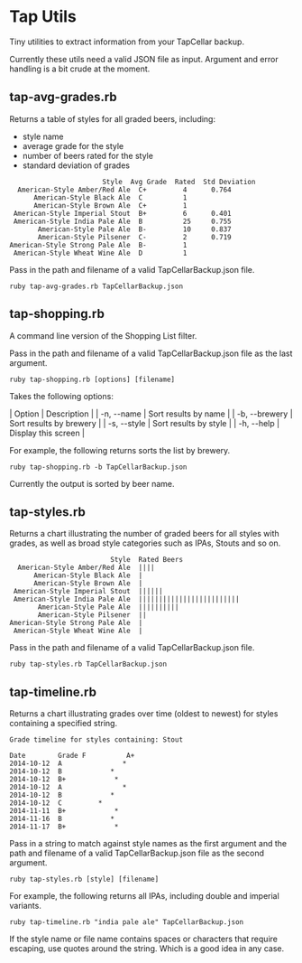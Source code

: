 # Tap Utils

Tiny utilities to extract information from your TapCellar backup.

Currently these utils need a valid JSON file as input. Argument and error handling is a bit crude at the moment.

## tap-avg-grades.rb

Returns a table of styles for all graded beers, including:

* style name
* average grade for the style
* number of beers rated for the style
* standard deviation of grades

```
                       Style  Avg Grade  Rated  Std Deviation
  American-Style Amber/Red Ale  C+         4      0.764
      American-Style Black Ale  C          1
      American-Style Brown Ale  C+         1
 American-Style Imperial Stout  B+         6      0.401
 American-Style India Pale Ale  B          25     0.755
       American-Style Pale Ale  B-         10     0.837
       American-Style Pilsener  C-         2      0.719
American-Style Strong Pale Ale  B-         1
 American-Style Wheat Wine Ale  D          1
```

Pass in the path and filename of a valid TapCellarBackup.json file.

```ruby tap-avg-grades.rb TapCellarBackup.json```

## tap-shopping.rb

A command line version of the Shopping List filter.

Pass in the path and filename of a valid TapCellarBackup.json file as the last argument.

```ruby tap-shopping.rb [options] [filename]```

Takes the following options:

| Option | Description |
| -n, --name     |  Sort results by name |
| -b, --brewery  |  Sort results by brewery |
| -s, --style    |  Sort results by style |
| -h, --help     |  Display this screen |

For example, the following returns sorts the list by brewery.

```ruby tap-shopping.rb -b TapCellarBackup.json```

Currently the output is sorted by beer name.

## tap-styles.rb

Returns a chart illustrating the number of graded beers for all styles with grades, as well as broad style categories such as IPAs, Stouts and so on.

```
                         Style  Rated Beers
  American-Style Amber/Red Ale  ||||
      American-Style Black Ale  |
      American-Style Brown Ale  |
 American-Style Imperial Stout  ||||||
 American-Style India Pale Ale  |||||||||||||||||||||||||
       American-Style Pale Ale  ||||||||||
       American-Style Pilsener  ||
American-Style Strong Pale Ale  |
 American-Style Wheat Wine Ale  |
```

Pass in the path and filename of a valid TapCellarBackup.json file.

```ruby tap-styles.rb TapCellarBackup.json```

## tap-timeline.rb

Returns a chart illustrating grades over time (oldest to newest) for styles containing a specified string.

```
Grade timeline for styles containing: Stout

Date        Grade F          A+
2014-10-12  A               *
2014-10-12  B            *
2014-10-12  B+            *
2014-10-12  A               *
2014-10-12  B            *
2014-10-12  C         *
2014-11-11  B+            *
2014-11-16  B            *
2014-11-17  B+            *
```

Pass in a string to match against style names as the first argument and the path and filename of a valid TapCellarBackup.json file as the second argument.

```ruby tap-styles.rb [style] [filename]```

For example, the following returns all IPAs, including double and imperial variants.

```ruby tap-timeline.rb "india pale ale" TapCellarBackup.json```

If the style name or file name contains spaces or characters that require escaping, use quotes around the string. Which is a good idea in any case.